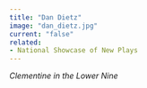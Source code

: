 ```yaml
---
title: "Dan Dietz"
image: "dan_dietz.jpg"
current: "false"
related:
- National Showcase of New Plays
---
```


*Clementine in the Lower Nine*
